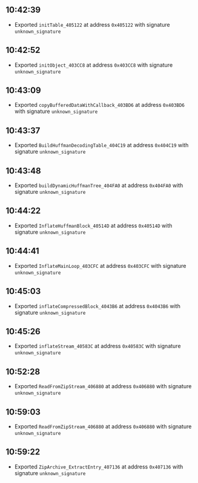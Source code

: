 
## 10:42:39
- Exported `initTable_405122` at address `0x405122` with signature `unknown_signature`

## 10:42:52
- Exported `initObject_403CC8` at address `0x403CC8` with signature `unknown_signature`

## 10:43:09
- Exported `copyBufferedDataWithCallback_403BD6` at address `0x403BD6` with signature `unknown_signature`

## 10:43:37
- Exported `BuildHuffmanDecodingTable_404C19` at address `0x404C19` with signature `unknown_signature`

## 10:43:48
- Exported `buildDynamicHuffmanTree_404FA0` at address `0x404FA0` with signature `unknown_signature`

## 10:44:22
- Exported `InflateHuffmanBlock_40514D` at address `0x40514D` with signature `unknown_signature`

## 10:44:41
- Exported `InflateMainLoop_403CFC` at address `0x403CFC` with signature `unknown_signature`

## 10:45:03
- Exported `inflateCompressedBlock_4043B6` at address `0x4043B6` with signature `unknown_signature`

## 10:45:26
- Exported `inflateStream_40583C` at address `0x40583C` with signature `unknown_signature`

## 10:52:28
- Exported `ReadFromZipStream_406880` at address `0x406880` with signature `unknown_signature`

## 10:59:03
- Exported `ReadFromZipStream_406880` at address `0x406880` with signature `unknown_signature`

## 10:59:22
- Exported `ZipArchive_ExtractEntry_407136` at address `0x407136` with signature `unknown_signature`
